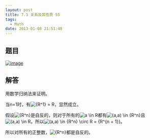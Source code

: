```yaml
---
layout: post
title: 7.1 关系及其性质 55
tags:
  - Math
date: 2013-01-08 21:51:40
---
```


## 题目

[![image](http://freewind.me/wp-content/uploads/2013/01/image_thumb165.png "image")](http://freewind.me/wp-content/uploads/2013/01/image163.png)

## 解答

用数学归纳法来证明。

当n=1时，有![{R^1} = R](http://chart.apis.google.com/chart?cht=tx&chs=1x0&chf=bg,s,FFFFFF00&chco=000000&chl=%7BR%5E1%7D%20%3D%20R)，显然成立。

假设![{R^n}](http://chart.apis.google.com/chart?cht=tx&chs=1x0&chf=bg,s,FFFFFF00&chco=000000&chl=%7BR%5En%7D)是自反的，则对于所有的![a \in R](http://chart.apis.google.com/chart?cht=tx&chs=1x0&chf=bg,s,FFFFFF00&chco=000000&chl=a%20%5Cin%20R)都有![(a,a) \in {R^n}](http://chart.apis.google.com/chart?cht=tx&chs=1x0&chf=bg,s,FFFFFF00&chco=000000&chl=%28a%2Ca%29%20%5Cin%20%7BR%5En%7D)且![(a,a) \in R](http://chart.apis.google.com/chart?cht=tx&chs=1x0&chf=bg,s,FFFFFF00&chco=000000&chl=%28a%2Ca%29%20%5Cin%20R)，所以![(a,a) \in {R^n} \circ R = {R^{n + 1}}](http://chart.apis.google.com/chart?cht=tx&chs=1x0&chf=bg,s,FFFFFF00&chco=000000&chl=%28a%2Ca%29%20%5Cin%20%7BR%5En%7D%20%5Ccirc%20R%20%3D%20%7BR%5E%7Bn%20%2B%201%7D%7D)。

所以对所有的正整数，![{R^n}](http://chart.apis.google.com/chart?cht=tx&chs=1x0&chf=bg,s,FFFFFF00&chco=000000&chl=%7BR%5En%7D)都是自反的。